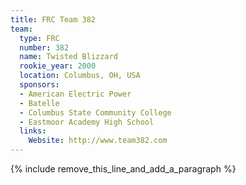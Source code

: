 ```yaml
---
title: FRC Team 382
team:
  type: FRC
  number: 382
  name: Twisted Blizzard
  rookie_year: 2000
  location: Columbus, OH, USA
  sponsors:
  - American Electric Power
  - Batelle
  - Columbus State Community College
  - Eastmoor Academy High School
  links:
    Website: http://www.team382.com
---
```


{% include remove_this_line_and_add_a_paragraph %}
